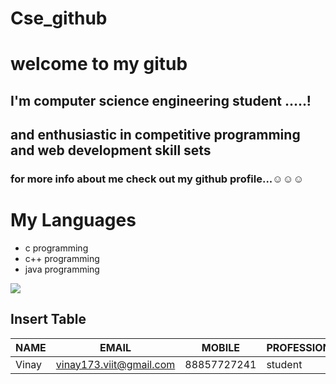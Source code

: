 # Cse_github
# welcome to my gitub
## I'm computer science engineering student .....!
## and enthusiastic in competitive programming and web development skill sets
### for more info about me check out my github profile...☺☺☺
# My Languages
- c programming
- c++ programming
- java programming
<img src ="https://media.giphy.com/media/g06HKnMmtK1aXurndU/source.gif">

## Insert Table

|NAME|EMAIL|MOBILE|PROFESSION|LOACATION|
|----|-----|------|----------|----------|
| Vinay | vinay173.viit@gmail.com | 88857727241 | student | Vizag |
